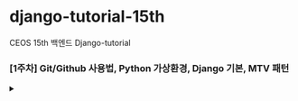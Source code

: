 # django-tutorial-15th
CEOS 15th 백엔드 Django-tutorial

### [1주차] Git/Github 사용법, Python 가상환경, Django 기본, MTV 패턴 


<details>
<summary></summary>
<div markdown="1">
   
--- 
1. window / pycharm / powershell 가상환경 진입 `venv\Scripts\activate`
2. git status - .idea/ 폴더의 정체 = pycharm의 회사 IntelliJ 프로젝트별 생성파일  
   (git ignore 에 추가해야 한다는 의견과 그렇지 않다는 의견)
---

      [1] Step 1 : Run Server
    

- `python manage.py runserver` 
- `python manage.py runserver 8080` pass the port number
- To call the view(view.py), we need to map it to a URL(urls.py) - URLconf.
- `include()` : including other URL patterns. (only exception -`admin.site.urls`)
- `path()` : `path(route, view, kwargs, name)`
- path() argument: (required) route, view

---

   
      [2] Step 2 : Database Setting


- `TimeZone` : setting.py -> `TIME_ZONE ='Asia/Seoul'`, `USE_TZ = False`
- `python manage.py migrate` :  creates any necessary database tables
- `models.CharField(max_length=)` : `max_length` is required
- Model 변경
```
- Modify `models.py`
- `python manage.py makemigrations polls`
- `python manage.py migrate`
```
- DATABASE API : use double underscores to separate relationships.
``` 
e.g ) `question__pub_date__year`, `choice_text__startswith`
```
---

      [3] Step 3 : View & Templates


- `app_name = 'polls'` => `polls:detail`.
---



      [4] Step 4 : Form & Generic Views System



- Generic View
```
- URLconf 변환
- 불필요한 오래된 보기 중 일부 삭제
- Django의 generic view 사용
```

- `DetailView 제너릭 뷰`는 URL에서 캡쳐 된 기본 키 값이 `pk` 라고 기대
---
</div>
</details>
